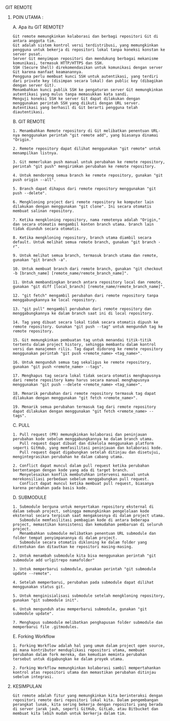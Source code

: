 GIT REMOTE 

1. POIN UTAMA :

   A. Apa itu GIT REMOTE?

       Git remote memungkinkan kolaborasi dan berbagi repositori Git di antara anggota tim.
       Git adalah sistem kontrol versi terdistribusi, yang memungkinkan pengguna untuk bekerja di repositori lokal tanpa koneksi konstan ke server pusat.
       Server Git menyimpan repositori dan mendukung berbagai mekanisme komunikasi, termasuk HTTP/HTTPS dan SSH.
       SSH (Secure Shell) direkomendasikan untuk komunikasi dengan server Git karena manfaat keamanannya.
       Pengguna perlu membuat kunci SSH untuk autentikasi, yang terdiri dari private key (disimpan secara lokal) dan public key (dibagikan dengan server Git).
       Menambahkan kunci publik SSH ke pengaturan server Git memungkinkan autentikasi yang mulus tanpa memasukkan kata sandi.
       Menguji koneksi SSH ke server Git dapat dilakukan dengan menggunakan perintah SSH yang diikuti dengan URL server.
       Autentikasi yang berhasil di Git berarti pengguna telah diautentikasi.

   B. GIT REMOTE

       1. Menambahkan Remote repository di Git melibatkan penentuan URL-nya menggunakan perintah "git remote add", yang biasanya dinamai "Origin."
    
       2. Remote repository dapat dilihat menggunakan "git remote" untuk menampilkan listnya.
    
       3. Git memerlukan push manual untuk perubahan ke remote repository, perintah "git push" mengirimkan perubahan ke remote repository.
    
       4. Untuk mendorong semua branch ke remote repository, gunakan "git push origin --all".
    
       5. Branch dapat dihapus dari remote repository menggunakan "git push --delete".
    
       6. Mengkloning project dari remote repository ke komputer lain dilakukan dengan menggunakan "git clone". Ini secara otomatis membuat salinan repository.
    
       7. Ketika mengkloning repository, nama remotenya adalah "Origin," dan secara otomatis mengambil konten branch utama. branch lain tidak diunduh secara otomatis.
    
       8. Ketika mengkloning repository, branch utama diambil secara default. Untuk melihat semua remote branch, gunakan "git branch -r".
    
       9. Untuk melihat semua branch, termasuk branch utama dan remote, gunakan "git branch -a".
    
       10. Untuk membuat branch dari remote branch, gunakan "git checkout -b [branch_name] [remote_name/remote_branch_name]".

       11. Untuk membandingkan branch antara repository local dan remote, gunakan "git diff [local_branch] [remote_name/remote_branch_name]".
    
       12. "git fetch" mengambil perubahan dari remote repository tanpa menggabungkannya ke local repository.
    
       13. "git pull" mengambil perubahan dari remote repository dan menggabungkannya ke dalam branch saat ini di local repository.
    
       14. Tag yang dibuat secara lokal tidak secara otomatis dipush ke remote repository. Gunakan "git push --tag" untuk mengunduh tag ke remote repository.
    
       15. Git memungkinkan pembuatan tag untuk menandai titik-titik tertentu dalam project history, sehingga membantu dalam kontrol versi dan manajemen rilis. Tag dapat didorong ke remote repository menggunakan perintah "git push <remote_name> <tag_name>".
    
       16. Untuk mengunduh semua tag sekaligus ke remote repository, gunakan "git push <remote_name> --tags".
    
       17. Menghapus tag secara lokal tidak secara otomatis menghapusnya dari remote repository kamu harus secara manual menghapusnya menggunakan "git push --delete <remote_name> <tag_name>".
    
       18. Menarik perubahan dari remote repository termasuk tag dapat dilakukan dengan menggunakan "git fetch <remote_name>".
    
       19. Menarik semua perubahan termasuk tag dari remote repository dapat dilakukan dengan menggunakan "git fetch <remote_name> --tags".

   C. PULL

       1. Pull request (PR) memungkinkan kolaborasi dan peninjauan perubahan kode sebelum menggabungkannya ke dalam branch utama.
          Pull request dapat dibuat dan dikelola menggunakan platform seperti GitHub, yang memfasilitasi peninjauan dan kolaborasi kode.
          Pull request dapat digabungkan setelah ditinjau dan disetujui, mengintegrasikan perubahan ke dalam cabang utama.
    
       2. Conflict dapat muncul dalam pull request ketika perubahan bertentangan dengan kode yang ada di target branch.
          Menyelesaikan konflik membutuhkan intervensi manual untuk merekonsiliasi perbedaan sebelum menggabungkan pull request.
          Conflict dapat muncul ketika membuat pull request, biasanya karena perubahan pada basis kode.

   D. SUBMODULE

       1. Submodule berguna untuk menyertakan repository eksternal di dalam sebuah project, sehingga memungkinkan pengelolaan kode eksternal secara terpisah saat mengaksesnya di dalam project utama.
          Submodule memfasilitasi pembagian kode di antara beberapa project, memastikan konsistensi dan kemudahan pembaruan di seluruh project.
          Menambahkan submodule melibatkan penentuan URL submodule dan folder tempat penyimpanannya di dalam project.
          Submodule secara otomatis dikloning ke dalam folder yang ditentukan dan ditautkan ke repositori masing-masing.

       2. Untuk menambah submodule kita bisa menggunakan perintah "git submodule add urlgitrepo namafolder"
    
       3. Untuk memperbarui submodule, gunakan perintah "git submodule update --remote".
    
       4. Setelah memperbarui, perubahan pada submodule dapat dilihat menggunakan status git.
    
       5. Untuk menginisialisasi submodule setelah mengkloning repository, gunakan "git submodule init".
    
       6. Untuk mengunduh atau memperbarui submodule, gunakan "git submodule update".
    
       7. Menghapus submodule melibatkan penghapusan folder submodule dan memperbarui file .gitmodules.

   E. Forking Workflow

       1. Forking Workflow adalah hal yang umum dalam project open source, di mana kontributor menduplikasi repositori utama, membuat perubahan dalam fork mereka, dan kemudian meminta perubahan tersebut untuk digabungkan ke dalam proyek utama.
    
       2. Forking Workflow memungkinkan kolaborasi sambil mempertahankan kontrol atas repositori utama dan memastikan perubahan ditinjau sebelum integrasi.


2. KESIMPULAN

       Git remote adalah fitur yang memungkinkan kita berinteraksi dengan repositori remote dari repositori lokal kita. Dalam pengembangan perangkat lunak, kita sering bekerja dengan repositori yang berada di server jarak jauh, seperti GitHub, GitLab, atau Bitbucket dan membuat kita lebih mudah untuk berkerja dalam tim.
   
   
